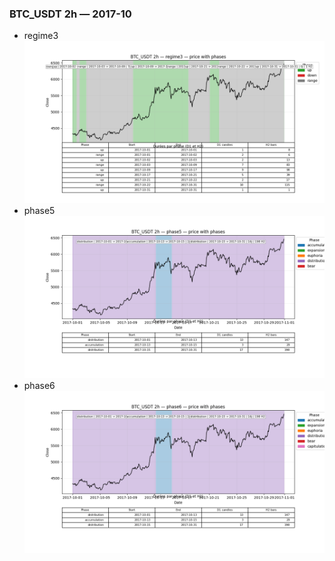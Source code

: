 ### BTC_USDT 2h — 2017-10

- regime3
![BTC_USDT_2h_regime3_2017-10_phase_price.png](outputs/fourier/phase_monthly/BTC_USDT/2h/2017/2017-10/BTC_USDT_2h_regime3_2017-10_phase_price.png)
- phase5
![BTC_USDT_2h_phase5_2017-10_phase_price.png](outputs/fourier/phase_monthly/BTC_USDT/2h/2017/2017-10/BTC_USDT_2h_phase5_2017-10_phase_price.png)
- phase6
![BTC_USDT_2h_phase6_2017-10_phase_price.png](outputs/fourier/phase_monthly/BTC_USDT/2h/2017/2017-10/BTC_USDT_2h_phase6_2017-10_phase_price.png)